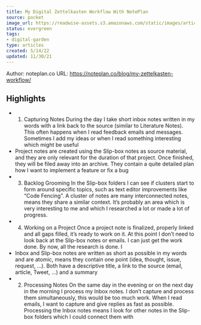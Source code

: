 ```yaml
---
title: My Digital Zettelkasten Workflow With NotePlan
source: pocket
image_url: https://readwise-assets.s3.amazonaws.com/static/images/article2.74d541386bbf.png
status: evergreen
tags: 
- digital-garden 
type: articles
created: 5/14/22
updated: 11/30/21
---
```


Author: noteplan.co
URL: https://noteplan.co/blog/my-zettelkasten-workflow/

## Highlights
- 1. Capturing Notes During the day I take short inbox notes written in my words with a link back to the source (similar to Literature Notes). This often happens when I read feedback emails and messages. Sometimes I add my ideas or when I read something interesting which might be useful
- Project notes are created using the Slip-box notes as source material, and they are only relevant for the duration of that project. Once finished, they will be filed away into an archive. They contain a quite detailed plan how I want to implement a feature or fix a bug
- 3. Backlog Grooming In the Slip-box folders I can see if clusters start to form around specific topics, such as text editor improvements like “Code Fencing”. A cluster of notes are many interconnected notes, means they share a similar context. It’s probably an area which is very interesting to me and which I researched a lot or made a lot of progress.
- 4. Working on a Project Once a project note is finalized, properly linked and all gaps filled, it’s ready to work on it. At this point I don’t need to look back at the Slip-box notes or emails. I can just get the work done. By now, all the research is done. I
- Inbox and Slip-box notes are written as short as possible in my words and are atomic, means they contain one point (idea, thought, issue, request, …). Both have a descriptive title, a link to the source (email, article, Tweet, …) and a summary
- 2. Processing Notes On the same day in the evening or on the next day in the morning I process my Inbox notes. I don’t capture and process them simultaneously, this would be too much work. When I read emails, I want to capture and give replies as fast as possible. Processing the Inbox notes means I look for other notes in the Slip-box folders which I could connect them with
